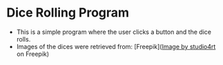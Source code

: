 # Dice Rolling Program
- This is a simple program where the user clicks a button and the dice rolls. 
- Images of the dices were retrieved from: [Freepik](<a href="https://www.freepik.com/free-vector/dice-game-black-cubes-with-white-dots-3d-realistic-gambling-objects-play-casino-dice-from-one-six-dots-rounded-edges-design-isolated-white-background_25872084.htm#query=dice%20six&position=1&from_view=keyword&track=ais#position=1&query=dice%20six">Image by studio4rt</a> on Freepik)
